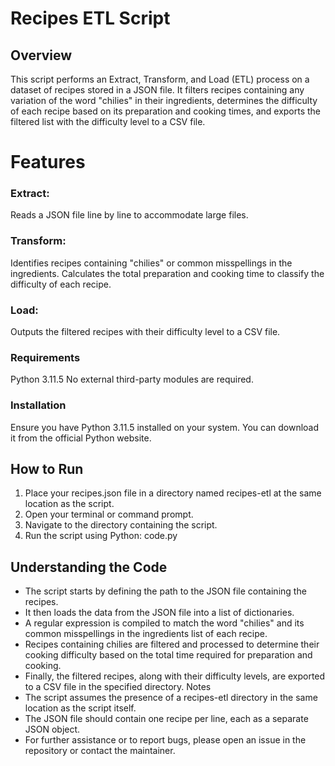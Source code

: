 # Recipes ETL Script
## Overview
This script performs an Extract, Transform, and Load (ETL) process on a dataset of recipes stored in a JSON file. It filters recipes containing any variation of the word "chilies" in their ingredients, determines the difficulty of each recipe based on its preparation and cooking times, and exports the filtered list with the difficulty level to a CSV file.

# Features
### Extract: 
Reads a JSON file line by line to accommodate large files.
### Transform:
Identifies recipes containing "chilies" or common misspellings in the ingredients.
Calculates the total preparation and cooking time to classify the difficulty of each recipe.
### Load: 
Outputs the filtered recipes with their difficulty level to a CSV file.

### Requirements
Python 3.11.5
No external third-party modules are required.
### Installation
Ensure you have Python 3.11.5 installed on your system. You can download it from the official Python website.

## How to Run
1. Place your recipes.json file in a directory named recipes-etl at the same location as the script.
2. Open your terminal or command prompt.
3. Navigate to the directory containing the script.
4. Run the script using Python:  code.py


## Understanding the Code
- The script starts by defining the path to the JSON file containing the recipes.
- It then loads the data from the JSON file into a list of dictionaries.
- A regular expression is compiled to match the word "chilies" and its common misspellings in the ingredients list of each recipe.
- Recipes containing chilies are filtered and processed to determine their cooking difficulty based on the total time required for preparation and cooking.
- Finally, the filtered recipes, along with their difficulty levels, are exported to a CSV file in the specified directory.
Notes
- The script assumes the presence of a recipes-etl directory in the same location as the script itself.
- The JSON file should contain one recipe per line, each as a separate JSON object.
- For further assistance or to report bugs, please open an issue in the repository or contact the maintainer.

